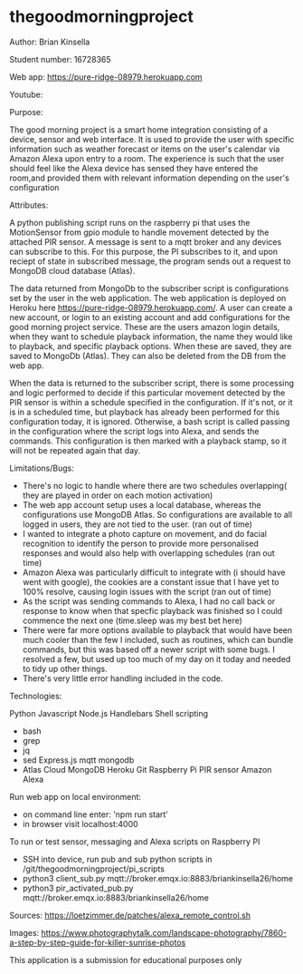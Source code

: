 # thegoodmorningproject
Author: Brian Kinsella

Student number: 16728365

Web app: https://pure-ridge-08979.herokuapp.com

Youtube: 

Purpose:

The good morning project is a smart home integration consisting of a device, sensor and web interface. It is used to provide the user with specific information such as weather forecast or items on the user's calendar via Amazon Alexa upon entry to a room. The experience is such that the user should feel like the Alexa device has sensed they have entered the room,and provided them with relevant information depending on the user's configuration

Attributes:

A python publishing script runs on the raspberry pi that uses the MotionSensor from gpio module to handle movement detected by the attached PIR sensor. A message is sent to a mqtt broker and any devices can subscribe to this. For this purpose, the PI subscribes to it, and upon reciept of state in subscribed message, the program sends out a request to MongoDB cloud database (Atlas). 

The data returned from MongoDb to the subscriber script is configurations set by the user in the web application. The web application is deployed on Heroku here https://pure-ridge-08979.herokuapp.com/. A user can create a new account, or login to an existing account and add configurations for the good morning project service. These are the users amazon login details, when they want to schedule playback information, the name they would like to playback, and specific playback options. When these are saved, they are saved to MongoDb (Atlas). They can also be deleted from the DB from the web app.

When the data is returned to the subscriber script, there is some processing and logic performed to decide if this particular movement detected by the PIR sensor is within a schedule specified in the configuration. If it's not, or it is in a scheduled time, but playback has already been performed for this configuration today, it is ignored. Otherwise, a bash script is called passing in the configuration where the script logs into Alexa, and sends the commands. This configuration is then marked with a playback stamp, so it will not be repeated again that day.

Limitations/Bugs:
- There's no logic to handle where there are two schedules overlapping( they are played in order on each motion activation)
- The web app account setup uses a local database, whereas the configurations use MongoDB Atlas. So configurations are available to all logged in users, they are not tied to the user. (ran out of time)
- I wanted to integrate a photo capture on movement, and do facial recognition to identify the person to provide more personalised responses and would also help with overlapping schedules (ran out time)
- Amazon Alexa was particularly difficult to integrate with (i should have went with google), the cookies are a constant issue that I have yet to 100% resolve, causing login issues with the script (ran out of time)
- As the script was sending commands to Alexa, I had no call back or response to know when that specfic playback was finished so I could commence the next one (time.sleep was my best bet here)
- There were far more options available to playback that would have been much cooler than the few I included, such as routines, which can bundle commands, but this was based off a newer script with some bugs. I resolved a few, but used up too much of my day on it today and needed to tidy up other things.
- There's very little error handling included in the code.


Technologies:

Python
Javascript
Node.js
Handlebars
Shell scripting
 - bash
 - grep
 - jq
 - sed
Express.js
mqtt
mongodb
 - Atlas Cloud MongoDB
Heroku
Git
Raspberry Pi
PIR sensor
Amazon Alexa

Run web app on local environment:
- on command line enter: 'npm run start'
- in browser visit localhost:4000

To run or test sensor, messaging and Alexa scripts on Raspberry PI 
- SSH into device, run pub and sub python scripts in /git/thegoodmorningproject/pi_scripts
- python3 client_sub.py mqtt://broker.emqx.io:8883/briankinsella26/home
- python3 pir_activated_pub.py mqtt://broker.emqx.io:8883/briankinsella26/home

Sources:
https://loetzimmer.de/patches/alexa_remote_control.sh

Images:
https://www.photographytalk.com/landscape-photography/7860-a-step-by-step-guide-for-killer-sunrise-photos   

This application is a submission for educational purposes only
